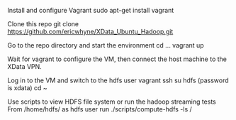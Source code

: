 Install and configure Vagrant 
sudo apt-get install vagrant

Clone this repo
git clone https://github.com/ericwhyne/XData_Ubuntu_Hadoop.git

Go to the repo directory and start the environment
cd ...
vagrant up

Wait for vagrant to configure the VM, then connect the host machine to the XData VPN.

Log in to the VM and switch to the hdfs user
vagrant ssh
su hdfs (password is xdata)
cd ~ 

Use scripts to view HDFS file system or run the hadoop streaming tests
From /home/hdfs/ as hdfs user run
./scripts/compute-hdfs -ls /

